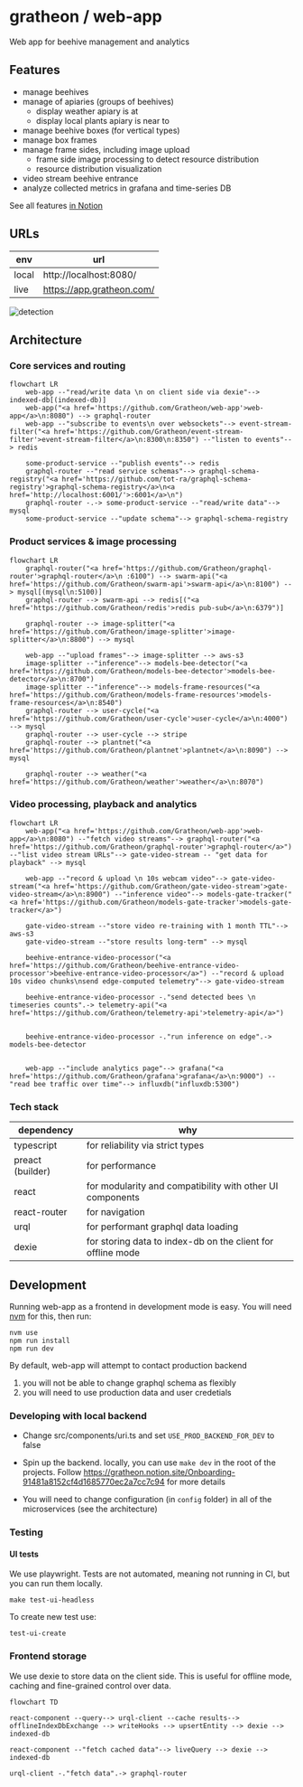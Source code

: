 # gratheon / web-app
Web app for beehive management and analytics

## Features
- manage beehives
- manage of apiaries (groups of beehives)
	- display weather apiary is at
	- display local plants apiary is near to 
- manage beehive boxes (for vertical types)
- manage box frames
- manage frame sides, including image upload
	- frame side image processing to detect resource distribution
	- resource distribution visualization
- video stream beehive entrance
- analyze collected metrics in grafana and time-series DB

See all features [in Notion](https://gratheon.notion.site/App-platform-2937ed264e1d434a8664caa4bc40978e)

## URLs

| env   | url                       |
| ----- | ------------------------- |
| local | http://localhost:8080/    |
| live  | https://app.gratheon.com/ |

![detection](https://github.com/Gratheon/web-app/assets/445122/ae038ae3-e7db-40f1-8a33-047a9312993d)



## Architecture

### Core services and routing
```mermaid
flowchart LR
	web-app --"read/write data \n on client side via dexie"--> indexed-db[(indexed-db)]
	web-app("<a href='https://github.com/Gratheon/web-app'>web-app</a>\n:8080") --> graphql-router
	web-app --"subscribe to events\n over websockets"--> event-stream-filter("<a href='https://github.com/Gratheon/event-stream-filter'>event-stream-filter</a>\n:8300\n:8350") --"listen to events"--> redis

	some-product-service --"publish events"--> redis
	graphql-router --"read service schemas"--> graphql-schema-registry("<a href='https://github.com/tot-ra/graphql-schema-registry'>graphql-schema-registry</a>\n<a href='http://localhost:6001/'>:6001</a>\n")
	graphql-router -.-> some-product-service --"read/write data"--> mysql
	some-product-service --"update schema"--> graphql-schema-registry
```

### Product services & image processing

```mermaid
flowchart LR
	graphql-router("<a href='https://github.com/Gratheon/graphql-router'>graphql-router</a>\n :6100") --> swarm-api("<a href='https://github.com/Gratheon/swarm-api'>swarm-api</a>\n:8100") --> mysql[(mysql\n:5100)]
	graphql-router --> swarm-api --> redis[("<a href='https://github.com/Gratheon/redis'>redis pub-sub</a>\n:6379")]
	
	graphql-router --> image-splitter("<a href='https://github.com/Gratheon/image-splitter'>image-splitter</a>\n:8800") --> mysql
	
	web-app --"upload frames"--> image-splitter --> aws-s3
	image-splitter --"inference"--> models-bee-detector("<a href='https://github.com/Gratheon/models-bee-detector'>models-bee-detector</a>\n:8700")
	image-splitter --"inference"--> models-frame-resources("<a href='https://github.com/Gratheon/models-frame-resources'>models-frame-resources</a>\n:8540")
	graphql-router --> user-cycle("<a href='https://github.com/Gratheon/user-cycle'>user-cycle</a>\n:4000") --> mysql
	graphql-router --> user-cycle --> stripe
	graphql-router --> plantnet("<a href='https://github.com/Gratheon/plantnet'>plantnet</a>\n:8090") --> mysql
	
	graphql-router --> weather("<a href='https://github.com/Gratheon/weather'>weather</a>\n:8070")

```

### Video processing, playback and analytics

```mermaid
flowchart LR
	web-app("<a href='https://github.com/Gratheon/web-app'>web-app</a>\n:8080") --"fetch video streams"--> graphql-router("<a href='https://github.com/Gratheon/graphql-router'>graphql-router</a>") --"list video stream URLs"--> gate-video-stream -- "get data for playback" --> mysql

	web-app --"record & upload \n 10s webcam video"--> gate-video-stream("<a href='https://github.com/Gratheon/gate-video-stream'>gate-video-stream</a>\n:8900") --"inference video"--> models-gate-tracker("<a href='https://github.com/Gratheon/models-gate-tracker'>models-gate-tracker</a>")

	gate-video-stream --"store video re-training with 1 month TTL"--> aws-s3
	gate-video-stream --"store results long-term" --> mysql

	beehive-entrance-video-processor("<a href='https://github.com/Gratheon/beehive-entrance-video-processor'>beehive-entrance-video-processor</a>") --"record & upload 10s video chunks\nsend edge-computed telemetry"--> gate-video-stream
	
	beehive-entrance-video-processor -."send detected bees \n timeseries counts".-> telemetry-api("<a href='https://github.com/Gratheon/telemetry-api'>telemetry-api</a>")

	
	beehive-entrance-video-processor -."run inference on edge".-> models-bee-detector
	

	web-app --"include analytics page"--> grafana("<a href='https://github.com/Gratheon/grafana'>grafana</a>\n:9000") --"read bee traffic over time"--> influxdb("influxdb:5300")
```

### Tech stack
|dependency|why|
|--|--|
|typescript| for reliability via strict types|
|preact (builder)| for performance|
|react| for modularity and compatibility with other UI components|
|react-router|for navigation|
|urql| for performant graphql data loading|
|dexie| for storing data to index-db on the client for offline mode|

## Development
Running web-app as a frontend in development mode is easy.
You will need [nvm](https://github.com/nvm-sh/nvm) for this, then run:
```
nvm use
npm run install
npm run dev
```
By default, web-app will attempt to contact production backend
1. you will not be able to change graphql schema as flexibly
2. you will need to use production data and user credetials

### Developing with local backend
- Change src/components/uri.ts and set `USE_PROD_BACKEND_FOR_DEV` to false

- Spin up the backend. locally, you can use `make dev` in the root of the projects. Follow https://gratheon.notion.site/Onboarding-91481a8152cf4d1685770ec2a7cc7c94 for more details

- You will need to change configuration (in `config` folder) in all of the microservices (see the architecture)

### Testing

#### UI tests
We use playwright. Tests are not automated, meaning not running in CI, but you can run them locally.
```
make test-ui-headless
```

To create new test use:
```
test-ui-create
```

### Frontend storage
We use dexie to store data on the client side. This is useful for offline mode, caching and fine-grained control over data.

```mermaid
flowchart TD

react-component --query--> urql-client --cache results--> offlineIndexDbExchange --> writeHooks --> upsertEntity --> dexie --> indexed-db

react-component --"fetch cached data"--> liveQuery --> dexie --> indexed-db

urql-client -."fetch data".-> graphql-router

```